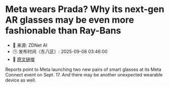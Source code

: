 # Meta wears Prada? Why its next-gen AR glasses may be even more fashionable than Ray-Bans
- 📅 来源: ZDNet AI
- 🕒 发布时间（东八区）: 2025-09-08 03:46:00
- 🔗 [原文链接](https://www.zdnet.com/article/meta-wears-prada-why-its-next-gen-ar-glasses-may-be-even-more-fashionable-than-ray-bans/)

Reports point to Meta launching two new pairs of smart glasses at its Meta Connect event on Sept. 17. And there may be another unexpected wearable device as well.